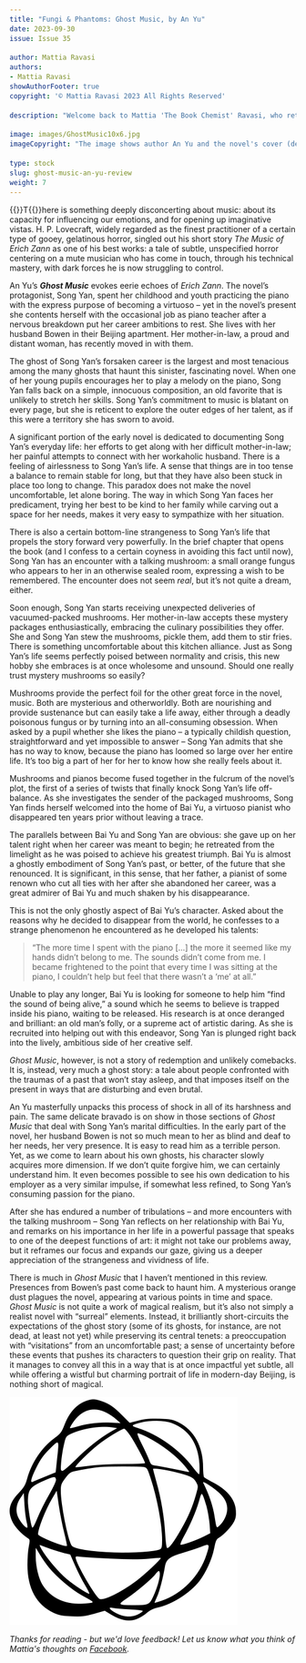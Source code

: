 ```yaml
---
title: "Fungi & Phantoms: Ghost Music, by An Yu"
date: 2023-09-30
issue: Issue 35

author: Mattia Ravasi
authors:
- Mattia Ravasi
showAuthorFooter: true
copyright: '© Mattia Ravasi 2023 All Rights Reserved'

description: "Welcome back to Mattia 'The Book Chemist' Ravasi, who returns after a six-month hiatus with his second longform fiction review. This time he shifts focus from the abstract and oppressive science fictional to the not-exactly hallucinogenic fantastical."

image: images/GhostMusic10x6.jpg
imageCopyright: "The image shows author An Yu and the novel's cover (designed by Suzanne Dean)."

type: stock
slug: ghost-music-an-yu-review
weight: 7
---
```


{{<glyph>}}T{{</glyph>}}here is something deeply disconcerting about music: about its capacity for influencing our emotions, and for opening up imaginative vistas. H. P. Lovecraft, widely regarded as the finest practitioner of a certain type of gooey, gelatinous horror, singled out his short story *The Music of Erich Zann* as one of his best works: a tale of subtle, unspecified horror centering on a mute musician who has come in touch, through his technical mastery, with dark forces he is now struggling to control.

An Yu’s ***Ghost Music*** evokes eerie echoes of *Erich Zann*. The novel’s protagonist, Song Yan, spent her childhood and youth practicing the piano with the express purpose of becoming a virtuoso – yet in the novel’s present she contents herself with the occasional job as piano teacher after a nervous breakdown put her career ambitions to rest. She lives with her husband Bowen in their Beijing apartment. Her mother-in-law, a proud and distant woman, has recently moved in with them.

The ghost of Song Yan’s forsaken career is the largest and most tenacious among the many ghosts that haunt this sinister, fascinating novel. When one of her young pupils encourages her to play a melody on the piano, Song Yan falls back on a simple, innocuous composition, an old favorite that is unlikely to stretch her skills. Song Yan’s commitment to music is blatant on every page, but she is reticent to explore the outer edges of her talent, as if this were a territory she has sworn to avoid.

A significant portion of the early novel is dedicated to documenting Song Yan’s everyday life: her efforts to get along with her difficult mother-in-law; her painful attempts to connect with her workaholic husband. There is a feeling of airlessness to Song Yan’s life. A sense that things are in too tense a balance to remain stable for long, but that they have also been stuck in place too long to change. This paradox does not make the novel uncomfortable, let alone boring. The way in which Song Yan faces her predicament, trying her best to be kind to her family while carving out a space for her needs, makes it very easy to sympathize with her situation.

There is also a certain bottom-line strangeness to Song Yan’s life that propels the story forward very powerfully. In the brief chapter that opens the book (and I confess to a certain coyness in avoiding this fact until now), Song Yan has an encounter with a talking mushroom: a small orange fungus who appears to her in an otherwise sealed room, expressing a wish to be remembered. The encounter does not seem *real*, but it’s not quite a dream, either.

Soon enough, Song Yan starts receiving unexpected deliveries of vacuumed-packed mushrooms. Her mother-in-law accepts these mystery packages enthusiastically, embracing the culinary possibilities they offer. She and Song Yan stew the mushrooms, pickle them, add them to stir fries. There is something uncomfortable about this kitchen alliance. Just as Song Yan’s life seems perfectly poised between normality and crisis, this new hobby she embraces is at once wholesome and unsound. Should one really trust mystery mushrooms so easily?

Mushrooms provide the perfect foil for the other great force in the novel, music. Both are mysterious and otherworldly. Both are nourishing and provide sustenance but can easily take a life away, either through a deadly poisonous fungus or by turning into an all-consuming obsession. When asked by a pupil whether she likes the piano – a typically childish question, straightforward and yet impossible to answer – Song Yan admits that she has no way to know, because the piano has loomed so large over her entire life. It’s too big a part of her for her to know how she really feels about it.

Mushrooms and pianos become fused together in the fulcrum of the novel’s plot, the first of a series of twists that finally knock Song Yan’s life off-balance. As she investigates the sender of the packaged mushrooms, Song Yan finds herself welcomed into the home of Bai Yu, a virtuoso pianist who disappeared ten years prior without leaving a trace.

The parallels between Bai Yu and Song Yan are obvious: she gave up on her talent right when her career was meant to begin; he retreated from the limelight as he was poised to achieve his greatest triumph. Bai Yu is almost a ghostly embodiment of Song Yan’s past, or better, of the future that she renounced. It is significant, in this sense, that her father, a pianist of some renown who cut all ties with her after she abandoned her career, was a great admirer of Bai Yu and much shaken by his disappearance.

This is not the only ghostly aspect of Bai Yu’s character. Asked about the reasons why he decided to disappear from the world, he confesses to a strange phenomenon he encountered as he developed his talents: 

> “The more time I spent with the piano [...] the more it seemed like my hands didn’t belong to me. The sounds didn’t come from me. I became frightened to the point that every time I was sitting at the piano, I couldn’t help but feel that there wasn’t a ‘me’ at all.” 

Unable to play any longer, Bai Yu is looking for someone to help him “find the sound of being alive,” a sound which he seems to believe is trapped inside his piano, waiting to be released. His research is at once deranged and brilliant: an old man’s folly, or a supreme act of artistic daring. As she is recruited into helping out with this endeavor, Song Yan is plunged right back into the lively, ambitious side of her creative self.

*Ghost Music*, however, is not a story of redemption and unlikely comebacks. It is, instead, very much a ghost story: a tale about people confronted with the traumas of a past that won’t stay asleep, and that imposes itself on the present in ways that are disturbing and even brutal.

An Yu masterfully unpacks this process of shock in all of its harshness and pain. The same delicate bravado is on show in those sections of *Ghost Music* that deal with Song Yan’s marital difficulties. In the early part of the novel, her husband Bowen is not so much mean to her as blind and deaf to her needs, her very presence. It is easy to read him as a terrible person. Yet, as we come to learn about his own ghosts, his character slowly acquires more dimension. If we don’t quite forgive him, we can certainly understand him. It even becomes possible to see his own dedication to his employer as a very similar impulse, if somewhat less refined, to Song Yan’s consuming passion for the piano.

After she has endured a number of tribulations – and more encounters with the talking mushroom – Song Yan reflects on her relationship with Bai Yu, and remarks on his importance in her life in a powerful passage that speaks to one of the deepest functions of art: it might not take our problems away, but it reframes our focus and expands our gaze, giving us a deeper appreciation of the strangeness and vividness of life.

There is much in *Ghost Music* that I haven’t mentioned in this review. Presences from Bowen’s past come back to haunt him. A mysterious orange dust plagues the novel, appearing at various points in time and space. *Ghost Music* is not quite a work of magical realism, but it’s also not simply a realist novel with “surreal” elements. Instead, it brilliantly short-circuits the expectations of the ghost story (some of its ghosts, for instance, are not dead, at least not yet) while preserving its central tenets: a preoccupation with “visitations” from an uncomfortable past; a sense of uncertainty before these events that pushes its characters to question their grip on reality. That it manages to convey all this in a way that is at once impactful yet subtle, all while offering a wistful but charming portrait of life in modern-day Beijing, is nothing short of magical.

![Orbit-lrg](images/Orbit.svg)

*Thanks for reading - but we'd love feedback! Let us know what you think of Mattia's thoughts on [Facebook](https://www.facebook.com/MythaxisMagazine/posts/).*
